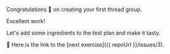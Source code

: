 Congratulations 🎉 on creating your first thread group.  

Excellent work!  

Let's add some ingredients to the test plan and make it tasty. 

🔗 Here is the link to the [next exercise]({{ repoUrl }}/issues/3).
